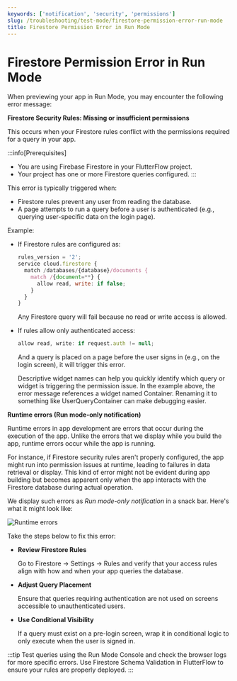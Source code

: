 ```yaml
---
keywords: ['notification', 'security', 'permissions']
slug: /troubleshooting/test-mode/firestore-permission-error-run-mode
title: Firestore Permission Error in Run Mode
---
```


# Firestore Permission Error in Run Mode

When previewing your app in Run Mode, you may encounter the following error message:

**Firestore Security Rules: Missing or insufficient permissions**

This occurs when your Firestore rules conflict with the permissions required for a query in your app.

:::info[Prerequisites]
- You are using Firebase Firestore in your FlutterFlow project.
- Your project has one or more Firestore queries configured.
:::


This error is typically triggered when:

  - Firestore rules prevent any user from reading the database.
  - A page attempts to run a query before a user is authenticated (e.g., querying user-specific data on the login page).

  Example:

  - If Firestore rules are configured as:

    ```js
    rules_version = '2';
    service cloud.firestore {
      match /databases/{database}/documents {
        match /{document=**} {
          allow read, write: if false;
        }
      }
    }
    ```

    Any Firestore query will fail because no read or write access is allowed.

  - If rules allow only authenticated access:

      ```js
      allow read, write: if request.auth != null;
      ```

    And a query is placed on a page before the user signs in (e.g., on the login screen), it will trigger this error.

    Descriptive widget names can help you quickly identify which query or widget is triggering the permission issue. In the example above, the error message references a widget named Container. Renaming it to something like UserQueryContainer can make debugging easier.

**Runtime errors (Run mode-only notification)**

  Runtime errors in app development are errors that occur during the execution of the app. Unlike the errors that we display while you build the app, runtime errors occur while the app is running.

  For instance, if Firestore security rules aren't properly configured, the app might run into permission issues at runtime, leading to failures in data retrieval or display. This kind of error might not be evident during app building but becomes apparent only when the app interacts with the Firestore database during actual operation.

  We display such errors as *Run mode-only notification* in a snack bar. Here's what it might look like:

  ![Runtime errors](imgs/runtime-errors.avif)

Take the steps below to fix this error:
  
  - **Review Firestore Rules**

    Go to Firestore → Settings → Rules and verify that your access rules align with how and when your app queries the database.

  - **Adjust Query Placement**

    Ensure that queries requiring authentication are not used on screens accessible to unauthenticated users.

  - **Use Conditional Visibility**

    If a query must exist on a pre-login screen, wrap it in conditional logic to only execute when the user is signed in.

:::tip
Test queries using the Run Mode Console and check the browser logs for more specific errors.
Use Firestore Schema Validation in FlutterFlow to ensure your rules are properly deployed.
:::